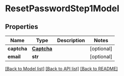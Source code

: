 # ResetPasswordStep1Model

## Properties
Name | Type | Description | Notes
------------ | ------------- | ------------- | -------------
**captcha** | [**Captcha**](Captcha.md) |  | [optional] 
**email** | **str** |  | [optional] 

[[Back to Model list]](../README.md#documentation-for-models) [[Back to API list]](../README.md#documentation-for-api-endpoints) [[Back to README]](../README.md)



